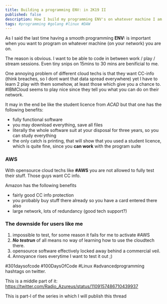 ```yaml
---
title: Building a programming ENV: in 2K19 II
published: false
description: How I build my programming ENV's on whatever machine I am the longest on part II
tags: #programming #golang #linux #DAW
---
```


As I said the last time having a smooth programming **ENV:** is important when you want to program on whatever machine (on your network) you are on.

The reason is obvious. I want to be able to code in between work / play / stream sessions. Even tiny snips on 15mins to 30 mins are benificial to me.

One annoying problem of different cloud techs is that they want CC-info (think breaches, so I dont want that data spread everywhere) yet I have to learn 2 play with them somehow, at least those which give you a chance to.
#IBMCloud seems to play nice since they tell you what you can do on their network.

It may in the end be like the student licence from _ACAD_ but that one has the following benefits:

- fully functional software
- you may download everything, save all files
- literally the whole software suit at your disposal for three years, so you can study everything
- the only catch is printing, that will show that you used a student licence, which is quite fine, since you **can work** with the program suite

### AWS

With opensource cloud techs like **#AWS** you are not allowed to fully test their stuff. Those guys want CC info.

Amazon has the following benefits

- fairly good CC info protection
- you probably buy stuff there already so you have a card entered there also
- large network, lots of redundancy (good tech support?)

### The downside for users like me

1. impossible to test, for some reason it fails for me to activate #AWS
2. _**No testrun**_ of all means no way of learning how to use the cloudtech there.
3. opensource software effectively locked away behind a commercial veil.
4. Annoyance rises everytime I want to test it out ;)






 #301daysofcode #100DaysOfCode #Linux #advancedprogramming hashtags on twitter.

This is a middle part of it: <https://twitter.com/Radio_Azureus/status/1109157486710439937>


This is part-I of the series in which I will publish this thread